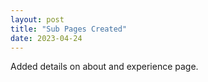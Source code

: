```yaml
---
layout: post
title: "Sub Pages Created"
date: 2023-04-24
---
```


Added details on about and experience page.
